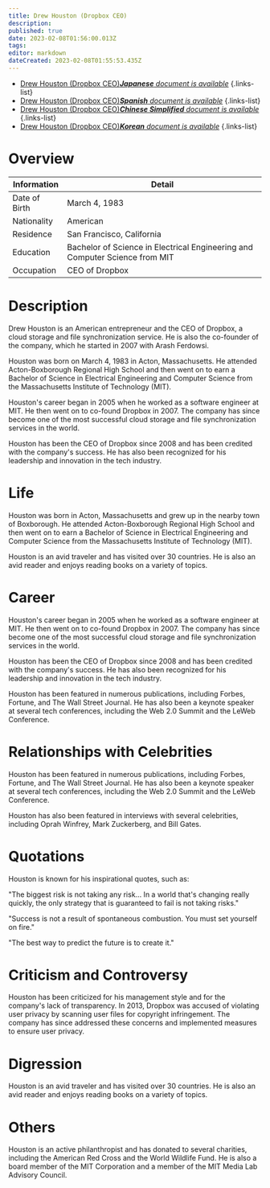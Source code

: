 ```yaml
---
title: Drew Houston (Dropbox CEO)
description: 
published: true
date: 2023-02-08T01:56:00.013Z
tags: 
editor: markdown
dateCreated: 2023-02-08T01:55:53.435Z
---
```


- [Drew Houston (Dropbox CEO)***Japanese** document is available*](/ja/Knowledge-base/Dictionary/Person/drew-houston-dropbox-ceo)
{.links-list}
- [Drew Houston (Dropbox CEO)***Spanish** document is available*](/es/Knowledge-base/Dictionary/Person/drew-houston-dropbox-ceo)
{.links-list}
- [Drew Houston (Dropbox CEO)***Chinese Simplified** document is available*](/zh/Knowledge-base/Dictionary/Person/drew-houston-dropbox-ceo)
{.links-list}
- [Drew Houston (Dropbox CEO)***Korean** document is available*](/ko/Knowledge-base/Dictionary/Person/drew-houston-dropbox-ceo)
{.links-list}


# Overview

| Information | Detail |
| ----------- | ------ |
| Date of Birth | March 4, 1983 |
| Nationality | American |
| Residence | San Francisco, California |
| Education | Bachelor of Science in Electrical Engineering and Computer Science from MIT |
| Occupation | CEO of Dropbox |

# Description

Drew Houston is an American entrepreneur and the CEO of Dropbox, a cloud storage and file synchronization service. He is also the co-founder of the company, which he started in 2007 with Arash Ferdowsi.

Houston was born on March 4, 1983 in Acton, Massachusetts. He attended Acton-Boxborough Regional High School and then went on to earn a Bachelor of Science in Electrical Engineering and Computer Science from the Massachusetts Institute of Technology (MIT).

Houston's career began in 2005 when he worked as a software engineer at MIT. He then went on to co-found Dropbox in 2007. The company has since become one of the most successful cloud storage and file synchronization services in the world.

Houston has been the CEO of Dropbox since 2008 and has been credited with the company's success. He has also been recognized for his leadership and innovation in the tech industry.

# Life

Houston was born in Acton, Massachusetts and grew up in the nearby town of Boxborough. He attended Acton-Boxborough Regional High School and then went on to earn a Bachelor of Science in Electrical Engineering and Computer Science from the Massachusetts Institute of Technology (MIT).

Houston is an avid traveler and has visited over 30 countries. He is also an avid reader and enjoys reading books on a variety of topics.

# Career

Houston's career began in 2005 when he worked as a software engineer at MIT. He then went on to co-found Dropbox in 2007. The company has since become one of the most successful cloud storage and file synchronization services in the world.

Houston has been the CEO of Dropbox since 2008 and has been credited with the company's success. He has also been recognized for his leadership and innovation in the tech industry.

Houston has been featured in numerous publications, including Forbes, Fortune, and The Wall Street Journal. He has also been a keynote speaker at several tech conferences, including the Web 2.0 Summit and the LeWeb Conference.

# Relationships with Celebrities

Houston has been featured in numerous publications, including Forbes, Fortune, and The Wall Street Journal. He has also been a keynote speaker at several tech conferences, including the Web 2.0 Summit and the LeWeb Conference.

Houston has also been featured in interviews with several celebrities, including Oprah Winfrey, Mark Zuckerberg, and Bill Gates.

# Quotations

Houston is known for his inspirational quotes, such as:

"The biggest risk is not taking any risk... In a world that's changing really quickly, the only strategy that is guaranteed to fail is not taking risks."

"Success is not a result of spontaneous combustion. You must set yourself on fire."

"The best way to predict the future is to create it."

# Criticism and Controversy

Houston has been criticized for his management style and for the company's lack of transparency. In 2013, Dropbox was accused of violating user privacy by scanning user files for copyright infringement. The company has since addressed these concerns and implemented measures to ensure user privacy.

# Digression

Houston is an avid traveler and has visited over 30 countries. He is also an avid reader and enjoys reading books on a variety of topics.

# Others

Houston is an active philanthropist and has donated to several charities, including the American Red Cross and the World Wildlife Fund. He is also a board member of the MIT Corporation and a member of the MIT Media Lab Advisory Council.